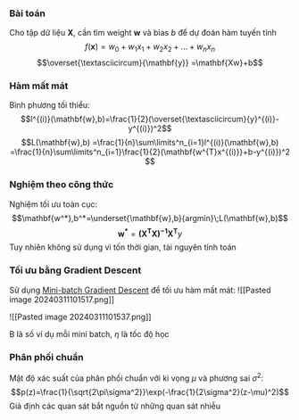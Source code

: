 ### Bài toán
Cho tập dữ liệu $\mathbf{X}$, cần tìm weight $\mathbf{w}$ và bias $b$ để dự đoán hàm tuyến tính 
$$f(\mathbf{x})=w_0+w_1x_{1}+ w_2x_{2}+...+w_nx_n$$
$$\overset{\textasciicircum}{\mathbf{y}} =\mathbf{Xw}+b$$ 
### Hàm mất mát
Bình phương tối thiểu: $$l^{(i)}(\mathbf{w},b)=\frac{1}{2}(\overset{\textasciicircum}{y}^{(i)}-y^{(i)})^2$$
$$L(\mathbf{w},b)
=\frac{1}{n}\sum\limits^n_{i=1}l^{(i)}(\mathbf{w},b)
=\frac{1}{n}\sum\limits^n_{i=1}\frac{1}{2}(\mathbf{w^{T}x^{(i)}}+b-y^{(i)})^2
$$ 
### Nghiệm theo công thức
Nghiệm tối ưu toàn cục:
$$\mathbf{w^*},b^*=\underset{\mathbf{w},b}{argmin}\;L(\mathbf{w},b)$$
$$\mathbf{w^*}=\mathbf{(X^{T}X)^{-1}X^T}y$$
Tuy nhiên không sử dụng vì tốn thời gian, tài nguyên tính toán

### Tối ưu bằng Gradient Descent
Sử dụng [Mini-batch Gradient Descent](Gradient%20Descent#Stochastic%20Gradient%20Descent) để tối ưu hàm mất mát:
![[Pasted image 20240311101517.png]]

![[Pasted image 20240311101537.png]]

B là số ví dụ mỗi mini batch, $\eta$ là tốc độ học

### Phân phối chuẩn 
Mật độ xác suất của phân phối chuẩn với kì vọng $\mu$ và phương sai $\sigma^2$: $$p(z)=\frac{1}{\sqrt{2\pi\sigma^2}}\exp(-\frac{1}{2\sigma^2}(z-\mu)^2)$$Giả định các quan sát bắt nguồn từ những quan sát nhiễu 